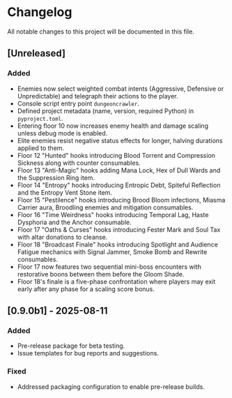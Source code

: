 # Changelog

All notable changes to this project will be documented in this file.

## [Unreleased]
### Added
- Enemies now select weighted combat intents (Aggressive, Defensive or Unpredictable) and telegraph their actions to the player.
- Console script entry point `dungeoncrawler`.
- Defined project metadata (name, version, required Python) in `pyproject.toml`.
- Entering floor 10 now increases enemy health and damage scaling unless debug mode is enabled.
- Elite enemies resist negative status effects for longer, halving durations applied to them.
- Floor 12 "Hunted" hooks introducing Blood Torrent and Compression Sickness along with counter consumables.
- Floor 13 "Anti-Magic" hooks adding Mana Lock, Hex of Dull Wards and the Suppression Ring item.
- Floor 14 "Entropy" hooks introducing Entropic Debt, Spiteful Reflection and the Entropy Vent Stone item.
- Floor 15 "Pestilence" hooks introducing Brood Bloom infections, Miasma Carrier aura, Broodling enemies and mitigation consumables.
- Floor 16 "Time Weirdness" hooks introducing Temporal Lag, Haste Dysphoria and the Anchor consumable.
- Floor 17 "Oaths & Curses" hooks introducing Fester Mark and Soul Tax with altar donations to cleanse.
- Floor 18 "Broadcast Finale" hooks introducing Spotlight and Audience Fatigue mechanics with Signal Jammer, Smoke Bomb and Rewrite consumables.
- Floor 17 now features two sequential mini-boss encounters with restorative boons between them before the Gloom Shade.
- Floor 18's finale is a five-phase confrontation where players may exit early after any phase for a scaling score bonus.

## [0.9.0b1] - 2025-08-11
### Added
- Pre-release package for beta testing.
- Issue templates for bug reports and suggestions.

### Fixed
- Addressed packaging configuration to enable pre-release builds.
